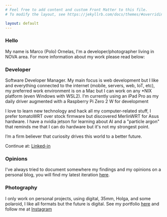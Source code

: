 ```yaml
---
# Feel free to add content and custom Front Matter to this file.
# To modify the layout, see https://jekyllrb.com/docs/themes/#overriding-theme-defaults

layout: default
---
```

### Hello
My name is Marco (Polo) Ornelas, I'm a developer/photographer living in NOVA area. For more information about my work please read below: 

### Developer

Software Developer Manager. My main focus is web development but I like and everything connected to the internet (mobile, servers, web, IoT, etc), my preferred work environment is on a Mac but I can work on any *NIX platform (even Windows with WSL2). I'm currently using an iPad Pro as my daily driver augmented with a Raspberry Pi Zero 2 W for development

I love to learn new technology and hack all my computer-related stuff, I prefer tomatoWRT over stock firmware but discovered MerlinWRT for Asus hardware. I have a nvidia jetson for learning about AI and a "particle argon" that reminds me that I can do hardware but it's not my strongest point.

I’m a firm believer that curiosity drives this world to a better future.

Continue at: [Linked-in](http://www.linkedin.com/in/poloornelas) 

### Opinions
I've always tried to document somewhere my findings and my opinions on a personal blog, you will find my latest iteration [here](/blog.html).

### Photography
I only work on personal projects, using digital, 35mm, Holga, and some polaroid, I like all formats but the future is digital. See my portfolio [here](http://photo.poloornelas.mx) and follow me at [Instagram](https://www.instagram.com/polographer/)